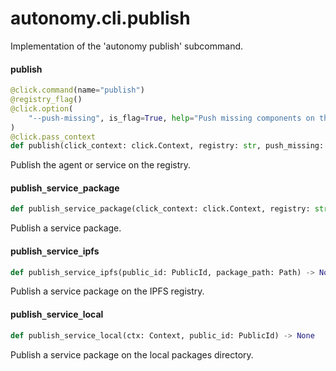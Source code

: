 <a id="autonomy.cli.publish"></a>

# autonomy.cli.publish

Implementation of the 'autonomy publish' subcommand.

<a id="autonomy.cli.publish.publish"></a>

#### publish

```python
@click.command(name="publish")
@registry_flag()
@click.option(
    "--push-missing", is_flag=True, help="Push missing components on the registry."
)
@click.pass_context
def publish(click_context: click.Context, registry: str, push_missing: bool) -> None
```

Publish the agent or service on the registry.

<a id="autonomy.cli.publish.publish_service_package"></a>

#### publish`_`service`_`package

```python
def publish_service_package(click_context: click.Context, registry: str) -> None
```

Publish a service package.

<a id="autonomy.cli.publish.publish_service_ipfs"></a>

#### publish`_`service`_`ipfs

```python
def publish_service_ipfs(public_id: PublicId, package_path: Path) -> None
```

Publish a service package on the IPFS registry.

<a id="autonomy.cli.publish.publish_service_local"></a>

#### publish`_`service`_`local

```python
def publish_service_local(ctx: Context, public_id: PublicId) -> None
```

Publish a service package on the local packages directory.

